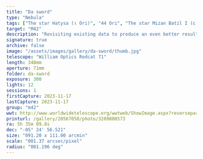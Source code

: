 ```yaml
---
title: "Da sword"
type: "Nebula"
tags: ["The star Hatysa (ι Ori)", "44 Ori", "The star Mizan Batil I (c Ori)", "42 Ori", "The star Trapezium (θ1 Ori A)", "41 Ori A", "The star Mizan Batil II (θ2 Ori)", "43 Ori", "The star θ1 Ori C", "41 Ori C", "The star θ1 Ori D", "41 Ori D", "The star 45 Ori", "IC420", "NGC1973", "NGC1975", "NGC1976", "Great Orion Nebula", "Orion Nebula", "M42", "NGC1977", "the Running Man Nebula", "NGC1980", "Lower Sword", "NGC1982", "Mairans Nebula", "M43"]
target: "M42"
description: "Revisiting existing data to produce an even better result: the exposures were few, but the rewards were many. This is M42: the Great Orion nebula, shot in SHO (sulfur, hydrogen, oxygen). Four 5-minute exposures per filter is exactly one-hour total integration time."
signature: true
archive: false
image: "/assets/images/gallery/da-sword/thumb.jpg"
telescope: "William Optics Redcat 71"
length: 348mm
aperture: 71mm
folder: da-sword
exposure: 300
lights: 12
sessions: 1
firstCapture: 2023-11-17
lastCapture: 2023-11-17
group: "m42"
wwt: http://www.worldwidetelescope.org/wwtweb/ShowImage.aspx?reverseparity=False&scale=1.372863&name=da-sword.jpg&imageurl=https://deepskyworkflows.com/assets/images/gallery/da-sword/da-sword.jpg&credits=Jeremy+Likness+at+DeepSkyWorkflows.com&creditsUrl=https://deepskyworkflows.com/about&ra=84.131123&dec=-5.746160&x=1095.9&y=1564.6&rotation=-179.54&thumb=https://deepskyworkflows.com/assets/images/gallery/da-sword/thumb.jpg
printurl: /gallery/20567050/photo/3209800573
ra: 5h 35m 09.8s
dec: "-05° 24' 56.521"
size: "091.20 x 111.00 arcmin"
scale: "001.37 arcsec/pixel"
radius: "001.196 deg"
---
```


